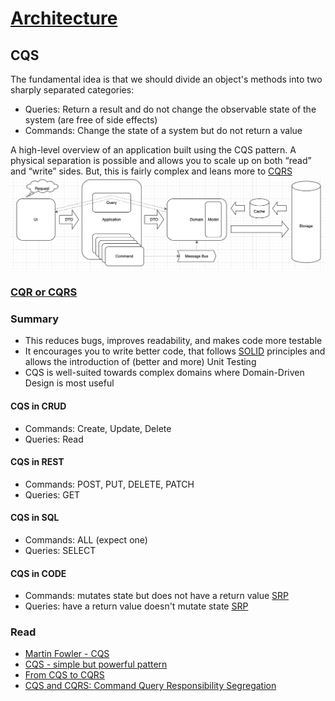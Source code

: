 # [Architecture](README.md)

## CQS
The fundamental idea is that we should divide an object's methods into two sharply separated categories:
* Queries: Return a result and do not change the observable state of the system (are free of side effects)
* Commands: Change the state of a system but do not return a value

A high-level overview of an application built using the CQS pattern. 
A physical separation is possible and allows you to scale up on both “read” and “write” sides.
But, this is fairly complex and leans more to [CQRS](cqrs.md)
![cqrs](docs/3.png)

### [CQR or CQRS](cqs_cqrs.md)
 
### Summary
* This reduces bugs, improves readability, and makes code more testable
* It encourages you to write better code, that follows [SOLID](solid.md) principles and allows the introduction of (better and more) Unit Testing
* CQS is well-suited towards complex domains where Domain-Driven Design is most useful

#### CQS in CRUD
* Commands: Create, Update, Delete
* Queries: Read

#### CQS in REST
* Commands: POST, PUT, DELETE, PATCH
* Queries: GET

#### CQS in SQL
* Commands: ALL (expect one)
* Queries: SELECT

#### CQS in CODE
* Commands: mutates state but does not have a return value [SRP](https://blog.cleancoder.com/uncle-bob/2014/05/08/SingleReponsibilityPrinciple.html)
* Queries: have a return value doesn't mutate state [SRP](https://blog.cleancoder.com/uncle-bob/2014/05/08/SingleReponsibilityPrinciple.html)

### Read
* [Martin Fowler - CQS](https://martinfowler.com/bliki/CommandQuerySeparation.html)
* [CQS - simple but powerful pattern](https://www.dotnetcurry.com/patterns-practices/1461/command-query-separation-cqs)
* [From CQS to CQRS](https://herbertograca.com/2017/10/19/from-cqs-to-cqrs/)
* [CQS and CQRS: Command Query Responsibility Segregation](https://www.youtube.com/watch?v=cqNGAo-9pUE)
